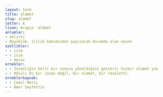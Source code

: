 ```yaml
---
layout: term
title: alamet
slug: alamet
letter: A
lisan: Arapça ʿalāmet
anlamlar:
- belirti
- Büyüklük, irilik bakımından şaşılacak durumda olan nesne
ozellikler:
- - isim
- - isim
  - mecaz
ornekler:
- - İnsanlığın belli bir sonuca yöneldiğini gösterir hiçbir alamet yok.
- - Hâsılı bu bir insan değil, bir alamet, bir rezaletti.
orneklerkaynak:
- - Cemil Meriç
- - Ömer Seyfettin
---
```

